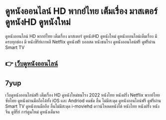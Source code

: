 # ดูหนังออนไลน์ HD พากย์ไทย เต็มเรื่อง มาสเตอร์ ดูหนังHD ดูหนังใหม่ 
ดูหนังออนไลน์ HD พากย์ไทย เต็มเรื่อง มาสเตอร์ ดูหนังHD ดูหนังใหม่ ดูหนังออนไลน์เต็มเรื่อง มีครบทุกช่อง มี หนังซีรีย์เกาหลี Netflix ดูหนังฟรี บอลสด หนังชนโรง
ดูหนังออนไลน์ฟรี ดูฟรีผ่าน Smart TV 

## 👉 [เว็บดูหนังออนไลน์](https://7yup.net/)

## 7yup 
เว็บดูหนังออนไลน์ฟรี เต็มเรื่อง HD ดูหนังใหม่ชนโรง 2022 หนังไทย หนังฝรั่ง Netflix พากย์ไทย ซับไทย ดูหนังผ่านมือถือได้ทั้ง iOS และ Andriod คมชัด ลื่น ไม่มีสะดุด
ดูหนังออนไลน์ฟรี ดูฟรีผ่าน Smart TV ดูหนังบนมือถือ ลื่นไม่มีสะดุด i-moviehd ดาวน์โหลดหนังได้ หนังไทย หนังฝรั่ง หนังจีน ดูซีรี่ย์ การ์ตูนใหม่ ดูหนังเต็มจอ